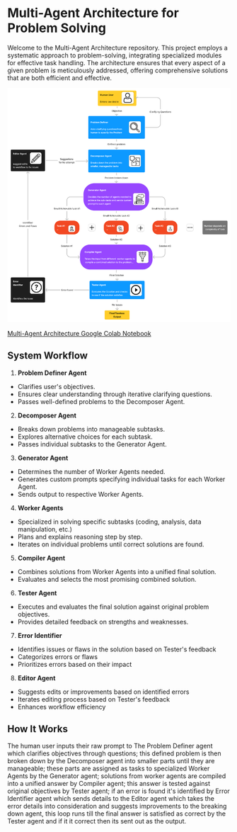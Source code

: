 # Multi-Agent Architecture for Problem Solving

Welcome to the Multi-Agent Architecture repository. This project employs a systematic approach to problem-solving, integrating specialized modules for effective task handling. The architecture ensures that every aspect of a given problem is meticulously addressed, offering comprehensive solutions that are both efficient and effective.

![Multi-Agent Architecture](MAA.png)

[Multi-Agent Architecture Google Colab Notebook](https://colab.research.google.com/drive/1oSc_diSLUJKwhWtf9eEg1j5flq3LEfeY?usp=sharing)

## System Workflow

1. **Problem Definer Agent**

- Clarifies user's objectives.
- Ensures clear understanding through iterative clarifying questions.
- Passes well-defined problems to the Decomposer Agent.

2. **Decomposer Agent**

- Breaks down problems into manageable subtasks.
- Explores alternative choices for each subtask.
- Passes individual subtasks to the Generator Agent.

3. **Generator Agent**

- Determines the number of Worker Agents needed.
- Generates custom prompts specifying individual tasks for each Worker Agent.
- Sends output to respective Worker Agents.

4. **Worker Agents**

- Specialized in solving specific subtasks (coding, analysis, data manipulation, etc.)
- Plans and explains reasoning step by step.
- Iterates on individual problems until correct solutions are found.

5. **Compiler Agent**

- Combines solutions from Worker Agents into a unified final solution.
- Evaluates and selects the most promising combined solution.

6. **Tester Agent**

- Executes and evaluates the final solution against original problem objectives.
- Provides detailed feedback on strengths and weaknesses.

7. **Error Identifier**

* Identifies issues or flaws in the solution based on Tester's feedback
* Categorizes errors or flaws
* Prioritizes errors based on their impact

8. **Editor Agent**

* Suggests edits or improvements based on identified errors
* Iterates editing process based on Tester's feedback
* Enhances workflow efficiency

## How It Works

The human user inputs their raw prompt to The Problem Definer agent which clarifies objectives through questions; this defined problem is then broken down by the Decomposer agent into smaller parts until they are manageable; these parts are assigned as tasks to specialized Worker Agents by the Generator agent; solutions from worker agents are compiled into a unified answer by Compiler agent; this answer is tested against original objectives by Tester agent; if an error is found it's identified by Error Identifier agent which sends details to the Editor agent which takes the error details into consideration and suggests improvements to the breaking down agent, this loop runs till the final answer is satisfied as correct by the Tester agent and if it it correct then its sent out as the output.
